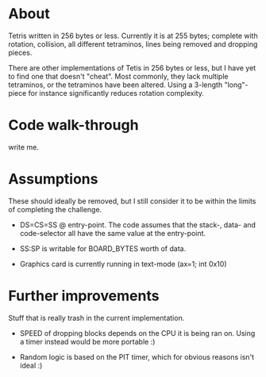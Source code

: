 # About

Tetris written in 256 bytes or less. Currently it is at 255 bytes; complete with rotation, collision, all different tetraminos, lines being removed and dropping pieces.

There are other implementations of Tetis in 256 bytes or less, but I have yet to find one that doesn't "cheat". Most commonly, they lack multiple tetraminos, or the tetraminos have been altered. Using a 3-length "long"-piece for instance significantly reduces rotation complexity.

# Code walk-through

write me.

# Assumptions

These should ideally be removed, but I still consider it to be within the limits of completing the challenge.

- DS=CS=SS @ entry-point. The code assumes that the stack-, data- and code-selector all have the same value at the entry-point.

- SS:SP is writable for BOARD_BYTES worth of data.

- Graphics card is currently running in text-mode (ax=1; int 0x10)

# Further improvements

Stuff that is really trash in the current implementation.

- SPEED of dropping blocks depends on the CPU it is being ran on. Using a timer instead would be more portable :)

- Random logic is based on the PIT timer, which for obvious reasons isn't ideal :)


